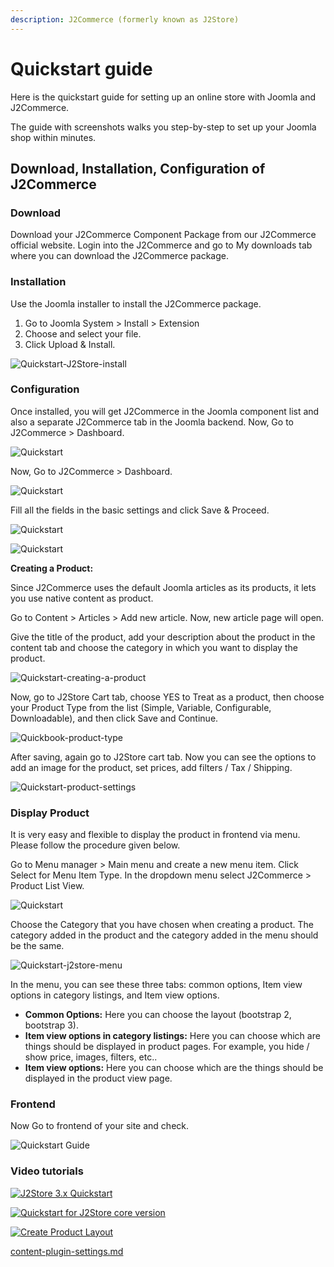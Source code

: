 ```yaml
---
description: J2Commerce (formerly known as J2Store)
---
```


# Quickstart guide

Here is the quickstart guide for setting up an online store with Joomla and J2Commerce.

The guide with screenshots walks you step-by-step to set up your Joomla shop within minutes.

## Download, Installation, Configuration of J2Commerce <a href="#download-installation-configuration-of-j2store" id="download-installation-configuration-of-j2store"></a>

### Download <a href="#download" id="download"></a>

Download your J2Commerce Component Package from our J2Commerce official website. Login into the J2Commerce and go to My downloads tab where you can download the J2Commerce package.

### Installation <a href="#installation" id="installation"></a>

Use the Joomla installer to install the J2Commerce package.

1. Go to Joomla System > Install > Extension
2. Choose and select your file.
3. Click Upload & Install.

![Quickstart-J2Store-install](<../assets/install (1).webp>)

### Configuration <a href="#configuration" id="configuration"></a>

Once installed, you will get J2Commerce in the Joomla component list and also a separate J2Commerce tab in the Joomla backend. Now, Go to J2Commerce > Dashboard.

![Quickstart](<../assets/Quickstart-J2Store-component2 (1).webp>)

Now, Go to J2Commerce > Dashboard.

![Quickstart](<../assets/Quickstart-J2Store-component2 (2).webp>)

Fill all the fields in the basic settings and click Save & Proceed.

![Quickstart](<../assets/Quickstart-basic-setttings.webp>)

![Quickstart](<../assets/store2.webp>)

&#x20;**Creating a Product:**

Since J2Commerce uses the default Joomla articles as its products, it lets you use native content as product.

Go to Content > Articles > Add new article. Now, new article page will open.

Give the title of the product, add your description about the product in the content tab and choose the category in which you want to display the product.

![Quickstart-creating-a-product](<../assets/simple content2.webp>)

Now, go to J2Store Cart tab, choose YES to Treat as a product, then choose your Product Type from the list (Simple, Variable, Configurable, Downloadable), and then click Save and Continue.

![Quickbook-product-type](<../assets/Quickstart-new product2.webp>)

After saving, again go to J2Store cart tab. Now you can see the options to add an image for the product, set prices, add filters / Tax / Shipping.

![Quickstart-product-settings](<../assets/simple j2-general2 (3).webp>)

### Display Product <a href="#display-product" id="display-product"></a>

It is very easy and flexible to display the product in frontend via menu. Please follow the procedure given below.

Go to Menu manager > Main menu and create a new menu item. Click Select for Menu Item Type. In the dropdown menu select J2Commerce > Product List View.

![Quickstart](<../assets/menu type2 (1).webp>)

Choose the Category that you have chosen when creating a product. The category added in the product and the category added in the menu should be the same.

![Quickstart-j2store-menu](<../assets/menu category2.webp>)

In the menu, you can see these three tabs: common options, Item view options in category listings, and Item view options.

* **Common Options:** Here you can choose the layout (bootstrap 2, bootstrap 3).
* **Item view options in category listings:** Here you can choose which are things should be displayed in product pages. For example, you hide / show price, images, filters, etc..
* **Item view options:** Here you can choose which are the things should be displayed in the product view page.

### Frontend <a href="#frontend" id="frontend"></a>

Now Go to frontend of your site and check.&#x20;

![Quickstart Guide](<../assets/Quickstart-guide.png>)

### Video tutorials <a href="#video-tutorials" id="video-tutorials"></a>

[![J2Store 3.x Quickstart](https://img.youtube.com/vi/51J1UkeRu3Y/hqdefault.jpg)](https://www.youtube.com/watch?v=51J1UkeRu3Y)

[![Quickstart for J2Store core version](https://img.youtube.com/vi/SOEhlo7woJc/hqdefault.jpg)](https://www.youtube.com/watch?v=SOEhlo7woJc)

[![Create Product Layout](https://img.youtube.com/vi/HramUPmnTZ4/hqdefault.jpg)](https://www.youtube.com/watch?v=HramUPmnTZ4)

[content-plugin-settings.md](set-up/content-plugin-settings.md)
